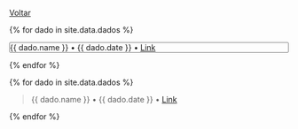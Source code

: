 [Voltar](./index.md)

{% for dado in site.data.dados %}

  <div style="border: 0.5px solid grey;border-radius: 2px;">
    {{ dado.name }} • {{ dado.date }} • <a href="{{ dado.link }}" target="_blank">Link</a>
  </div>
  
{% endfor %}


{% for dado in site.data.dados %}

> {{ dado.name }} • {{ dado.date }} • <a href="{{ dado.link }}" target="_blank">Link</a><br>

{% endfor %}
